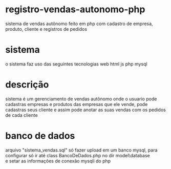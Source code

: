 # registro-vendas-autonomo-php
sistema de vendas autônomo feito em php com cadastro de empresa, produto, cliente e registros de pedidos 

# sistema 
o sistema faz uso das seguintes tecnologias web html js php mysql

# descrição
sistema é um gerenciamento de vendas autônomo onde o usuario pode cadastras empresas e produtos das empresas que ele vende, pode
cadastras seus cliente e assim pode anotar as suas vendas com os pedidos de cada cliente 

# banco de dados
arquivo "sistema_vendas.sql" só fazer upload em um banco mysql, para configurar só ir até class BancoDeDados.php no dir model\database\
e setar as informações de conexão mysqli do php
